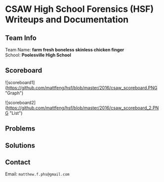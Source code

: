 # CSAW High School Forensics (HSF) Writeups and Documentation

## Team Info
Team Name: **farm fresh boneless skinless chicken finger** <br />
School: **Poolesville High School** <br />

## Scoreboard

![scoreboard1] (https://github.com/mattfeng/hsf/blob/master/2016/csaw_scoreboard.PNG "Graph")

![scoreboard2] (https://github.com/mattfeng/hsf/blob/master/2016/csaw_scoreboard_2.PNG "List")

## Problems


## Solutions


## Contact
Email: ``matthew.f.phs@gmail.com``

